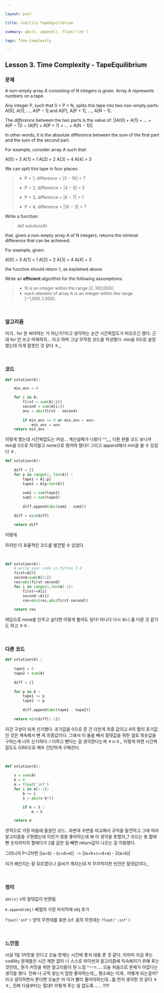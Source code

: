 ```yaml
---

layout: post

title: Codility TapeEquilibrium

summary: abs(), append(), float('int')

tags: Time-Complexity

---
```


## Lesson 3. Time Complexity - TapeEquilibrium

### 문제

A non-empty array A consisting of N integers is given. Array A represents numbers on a tape.

Any integer P, such that 0 < P < N, splits this tape into two non-empty parts: A[0], A[1], ..., A[P − 1] and A[P], A[P + 1], ..., A[N − 1].

The *difference* between the two parts is the value of: |(A[0] + A[1] + ... + A[P − 1]) − (A[P] + A[P + 1] + ... + A[N − 1])|

In other words, it is the absolute difference between the sum of the first part and the sum of the second part.

For example, consider array A such that:

A[0] = 3
 A[1] = 1
 A[2] = 2
 A[3] = 4
 A[4] = 3

We can split this tape in four places:

> - P = 1, difference = |3 − 10| = 7   
> 
> - P = 2, difference = |4 − 9| = 5    
> 
> - P = 3, difference = |6 − 7| = 1    
> 
> - P = 4, difference = |10 − 3| = 7    

Write a function:

> def solution(A)

that, given a non-empty array A of N integers, returns the minimal difference that can be achieved.

For example, given:

A[0] = 3
 A[1] = 1
 A[2] = 2
 A[3] = 4
 A[4] = 3

the function should return 1, as explained above.

Write an ****efficient**** algorithm for the following assumptions:

> - N is an integer within the range [2..100,000];
> - each element of array A is an integer within the range [−1,000..1,000].

<br/>

### 알고리즘

이거.. for 문 써야하는 거 아닌가?라고 생각하는 순간 시간복잡도가 떠오르긴 했다. 근데 for 안 쓰고 어케하지... 라고 하며 그냥 무작정 코드를 작성했다. min을 0으로 설정했는데 이게 잘못인 것 같다 ㅎ,,

<br/>

### 코드

```python
def solution(A):

    min_ans = 0

    for i in A:
        first = sum(A[:i])
        second = sum(A[i:])
        ans = abs(first - second)
        
        if min_ans == 0 or min_ans > ans:
            min_ans = ans
    return min_ans

```

이렇게 했는데 시간복잡도는 커녕... 계산실패가 나왔다 ^^,,,, 다른 분들 코드 보니까 min을 0으로 하지말고 none으로 줬어야 했다!! 그리고 append해서 min을 쓸 수 있었다 ㅎ..

```python
def solution(A):
    
    diff = []
    for p in range(1, len(A)) :
        tape1 = A[:p]
        tape2 = A[p:len(A)]
        
        sum1 = sum(tape1)
        sum2 = sum(tape2)
        
        diff.append(abs(sum1 - sum2))
        
    diff = min(diff)

    return diff
```

이렇게

하지만 더 효율적인 코드를 발견할 수 있었다.

<br/>

```python
def solution(A):
    # write your code in Python 3.6
    first=A[0]
    second=sum(A[1:])
    res=abs(first-second)
    for i in range(1,len(A)-1):
        first+=A[i]
        second-=A[i]
        res=min(res,abs(first-second))
        
    return res

```

여담으로 none을 안주고 싶다면 이렇게 풀어도 된다! 아니다 다시 보니 좀 다른 것 같기도 하고 ㅎㅎ..

<br/>

### 다른 코드

```python
def solution(A) :
    
    tape1 = 0
    tape2 = sum(A)
    
    diff = []
    
    for p in A :
        tape1 += p
        tape2 -= p
        
        diff.append(abs(tape1 - tape2))
    
    return min(diff[:-1])
```

이건 구상이 되게 신기했다. 초기값을 0으로 준 건 더한게 최종 값이고 A의 합이 초기값인 것은 계속해서 뺀 게 최종값이다. 그래서 이 둘을 빼서 절댓값을 취한 걸로 최솟값을 구하는게 너무 신기하다..! 더하고 뺀다는 걸 생각한다는게 ㅎㅁㅎ,, 이렇게 하면 시간복잡도도 O(N)으로 매우 간단하게 구해진다.

<br/>

```python
def solution(A):
    
    s = sum(A)
    b = 0
    m = float('inf')
    for i in A[:-1]:
        b += i
        S = abs(s-b*2)

        if m > S :
            m = S

    return m
```

갠적으로 가장 마음에 들었던 코드.. 좌변과 우변을 비교해서 규칙을 발견하고 그에 따라 알고리즘을 구현했는데 이런거 정말 좋아하는데 왜 이 생각을 못했지,,? 코드는 총 합에 뺀 숫자까지의 합에다가 2를 곱한 걸 빼면 return값이 나오는 걸 이용했다.

그러니까 P=2라면 |(a+b) - (c+d+e)|  -> |(a+b+c+d+e) - 2(a+b)|

이거 왜인지는 잘 모르겠으나 글씨가 깨지는데 저 무지막지한 빈칸은 절댓값이다,,

<br/>

### 정리

`abs(x)` x의 절댓값이 반환됨

`A.append(obj)` 배열의 가장 마지막에 obj 추가

`float('inf')` 양의 무한대를 표현 (cf. 음의 무한대는 `float('-inf')`

<br/>

### 느낀점

사실 1일 1커밋을 한다고 오늘 문제는 시간에 쫓겨 대충 푼 것 같다. 어차피 지금 푸는 codility 문제들은 시간 제한 없이 나 스스로 파이썬과 알고리즘에 익숙해지기 위해 푸는 것인데,, 뭔가 커밋을 위한 알고리즘이 된 느낌 ^ㅡㅜ.... 오늘 처음으로 문제가 아깝다는 생각을 했다. 진짜 나 규칙 찾는거 엄청 좋아하는데,,, 평소에는 이게.. 어떻게 되는걸까?라고 생각하면서 푼다면 오늘은 아 이거 빨리 풀어야하는데...를 먼저 생각한 것 같다 ㅎㅎ,, 진짜 다음부터는 절대!! 이렇게 푸는 일 없도록....... !!!!!


